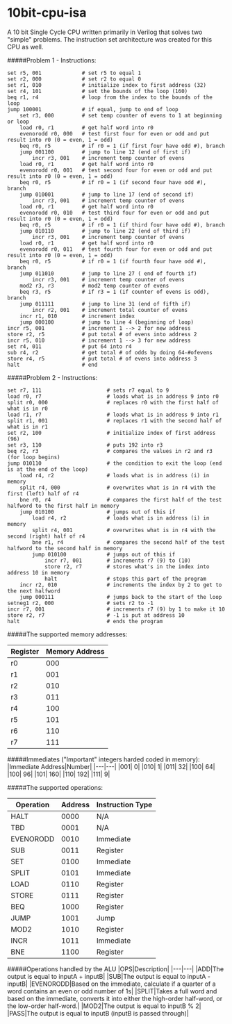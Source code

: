 # 10bit-cpu-isa
A 10 bit Single Cycle CPU written primarily in Verilog that solves two "simple" problems. The instruction set architecture was created for this CPU as well.

#####Problem 1 - Instructions:
```
set r5, 001				# set r5 to equal 1
set r2, 000				# set r2 to equal 0
set r1, 010				# initialize index to first address (32)
set r4, 101				# set the bounds of the loop (160)
beq r1, r4				# loop from the index to the bounds of the loop
jump 100001				# if equal, jump to end of loop
	set r3, 000	    	# set temp counter of evens to 1 at beginning or loop
	load r0, r1         # get half word into r0
	evenorodd r0, 000   # test first four for even or odd and put result into r0 (0 = even, 1 = odd)
	beq r0, r5	  		# if r0 = 1 (if first four have odd #), branch
	jump 001100	   		# jump to line 12 (end of first if)
		incr r3, 001	# increment temp counter of evens
	load r0, r1         # get half word into r0
	evenorodd r0, 001   # test second four for even or odd and put result into r0 (0 = even, 1 = odd)
	beq r0, r5	   		# if r0 = 1 (if second four have odd #), branch
	jump 010001	   		# jump to line 17 (end of second if)
		incr r3, 001	# increment temp counter of evens
	load r0, r1         # get half word into r0
	evenorodd r0, 010   # test third four for even or odd and put result into r0 (0 = even, 1 = odd)
	beq r0, r5	   		# if r0 = 1 (if third four have odd #), branch
	jump 010110	  		# jump to line 22 (end of third if)	   
		incr r3, 001	# increment temp counter of evens
	load r0, r1         # get half word into r0
	evenorodd r0, 011   # test fourth four for even or odd and put result into r0 (0 = even, 1 = odd)
	beq r0, r5	   		# if r0 = 1 (if fourth four have odd #), branch
	jump 011010	  		# jump to line 27 ( end of fourth if)
		incr r3, 001	# increment temp counter of evens
	mod2 r3, r3         # mod2 temp counter of evens
	beq r3, r5	  		# if r3 = 1 (if counter of evens is odd), branch
	jump 011111	  		# jump to line 31 (end of fifth if)
		incr r2, 001	# increment total counter of evens
	incr r1, 010		# increment index
	jump 000100			# jump to line 4 (beginning of loop)
incr r5, 001			# increment 1 --> 2 for new address
store r2, r5			# put total # of evens into address 2
incr r5, 010			# increment 1 --> 3 for new address
set r4, 011				# put 64 into r4
sub r4, r2				# get total # of odds by doing 64-#ofevens
store r4, r5			# put total # of evens into address 3
halt					# end
```

#####Problem 2 - Instructions:
```
set r7, 111		 				# sets r7 equal to 9
load r0, r7				    	# loads what is in address 9 into r0
split r0, 000					# replaces r0 with the first half of what is in r0
load r1, r7						# loads what is in address 9 into r1
split r1, 001					# replaces r1 with the second half of what is in r1
set r2, 100						# initialize index of first address (96)
set r3, 110						# puts 192 into r3
beq r2, r3						# compares the values in r2 and r3 (for loop begins)
jump 010110  					# the condition to exit the loop (end is at the end of the loop)
	load r4, r2					# loads what is in address (i) in memory
	split r4, 000				# overwrites what is in r4 with the first (left) half of r4
	bne r0, r4					# compares the first half of the test halfword to the first half in memory
	jump 010100 				# jumps out of this if
		load r4, r2				# loads what is in address (i) in memory
		split r4, 001			# overwrites what is in r4 with the second (right) half of r4
		bne r1, r4				# compares the second half of the test halfword to the second half in memory
		jump 010100		    	# jumps out of this if
			incr r7, 001		# increments r7 (9) to (10)
			store r2, r7		# stores what's in the index into address 10 in memory
			halt				# stops this part of the program
	incr r2, 010				# increments the index by 2 to get to the next halfword
	jump 000111	      			# jumps back to the start of the loop
setneg1 r2, 000					# sets r2 to -1
incr r7, 001					# increments r7 (9) by 1 to make it 10
store r2, r7					# -1 is put at address 10
halt							# ends the program
```

#####The supported memory addresses:

| Register|Memory Address|
|---|---|
|  r0 |    000|
|  r1 |    001|
|  r2 |    010|
|  r3 |    011|
|  r4 |    100|
|  r5 |    101|
|  r6 |    110|
|  r7 |    111|

#####Immediates ("Important" integers harded coded in memory):
|Immediate Address|Number|
|---|---|
|001| 0|
|010| 1|
|011| 32|
|100| 64|
|100| 96|
|101| 160|
|110| 192|
|111| 9|

#####The supported operations:

Operation|Address|Instruction Type|
|---|---|---|
|HALT| 0000| N/A|
|TBD| 0001| N/A|
|EVENORODD| 0010| Immediate|
|SUB| 0011| Register|
|SET| 0100| Immediate|
|SPLIT| 0101| Immediate|
|LOAD| 0110| Register|
|STORE| 0111| Register|
|BEQ| 1000| Register|
|JUMP| 1001| Jump|
|MOD2| 1010| Register|
|INCR| 1011| Immediate|
|BNE| 1100| Register|
 
#####Operations handled by the ALU
|OPS|Description|
|---|---|
|ADD|The output is equal to inputA + inputB|
|SUB|The output is equal to inputA - inputB|
|EVENORODD|Based on the immediate, calculate if a quarter of a word contains an even or odd number of 1s|
|SPLIT|Takes a full word and based on the immediate, converts it into either the high-order half-word, or the low-order half-word.|
|MOD2|The output is equal to inputB % 2|
|PASS|The output is equal to inputB (inputB is passed through)|





